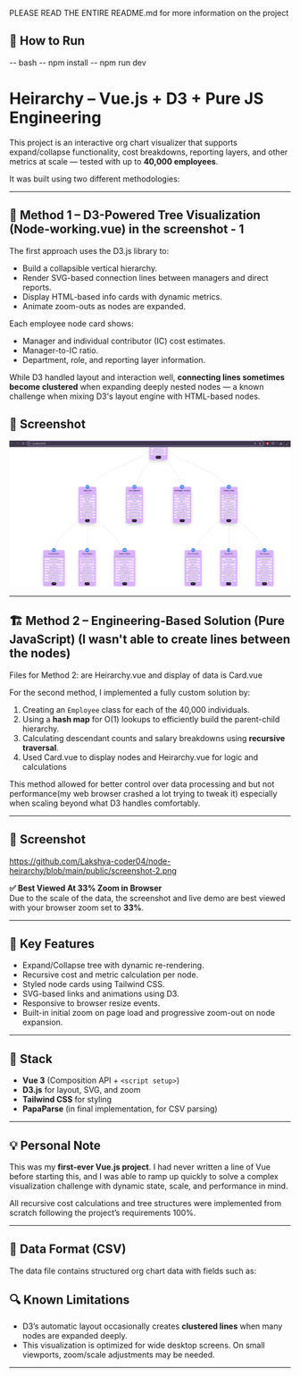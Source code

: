 PLEASE READ THE ENTIRE README.md for more information on the project

## 🏁 How to Run

-- bash
-- npm install
-- npm run dev


# Heirarchy – Vue.js + D3 + Pure JS Engineering

This project is an interactive org chart visualizer that supports expand/collapse functionality, cost breakdowns, reporting layers, and other metrics at scale — tested with up to **40,000 employees**.

It was built using two different methodologies:

---

## 🧠 Method 1 – D3-Powered Tree Visualization (Node-working.vue) in the screenshot - 1

The first approach uses the D3.js library to:
- Build a collapsible vertical hierarchy.
- Render SVG-based connection lines between managers and direct reports.
- Display HTML-based info cards with dynamic metrics.
- Animate zoom-outs as nodes are expanded.

Each employee node card shows:
- Manager and individual contributor (IC) cost estimates.
- Manager-to-IC ratio.
- Department, role, and reporting layer information.

While D3 handled layout and interaction well, **connecting lines sometimes become clustered** when expanding deeply nested nodes — a known challenge when mixing D3's layout engine with HTML-based nodes.

## 📸 Screenshot

<img src="https://github.com/Lakshya-coder04/node-heirarchy/blob/main/public/screenshot.png" />

---

## 🏗️ Method 2 – Engineering-Based Solution (Pure JavaScript) (I wasn't able to create lines between the nodes)

Files for Method 2: are Heirarchy.vue and display of data is Card.vue

For the second method, I implemented a fully custom solution by:
1. Creating an `Employee` class for each of the 40,000 individuals.
2. Using a **hash map** for O(1) lookups to efficiently build the parent-child hierarchy.
3. Calculating descendant counts and salary breakdowns using **recursive traversal**.
4. Used Card.vue to display nodes and Heirarchy.vue for logic and calculations

This method allowed for better control over data processing and but not performance(my web browser crashed a lot trying to tweak it) especially when scaling beyond what D3 handles comfortably.

---

## 📸 Screenshot

https://github.com/Lakshya-coder04/node-heirarchy/blob/main/public/screenshot-2.png

**✅ Best Viewed At 33% Zoom in Browser**  
Due to the scale of the data, the screenshot and live demo are best viewed with your browser zoom set to **33%**.

---

## 🚀 Key Features
- Expand/Collapse tree with dynamic re-rendering.
- Recursive cost and metric calculation per node.
- Styled node cards using Tailwind CSS.
- SVG-based links and animations using D3.
- Responsive to browser resize events.
- Built-in initial zoom on page load and progressive zoom-out on node expansion.

---

## 🧩 Stack

- **Vue 3** (Composition API + `<script setup>`)
- **D3.js** for layout, SVG, and zoom
- **Tailwind CSS** for styling
- **PapaParse** (in final implementation, for CSV parsing)

---

## 💡 Personal Note

This was my **first-ever Vue.js project**. I had never written a line of Vue before starting this, and I was able to ramp up quickly to solve a complex visualization challenge with dynamic state, scale, and performance in mind.

All recursive cost calculations and tree structures were implemented from scratch following the project’s requirements 100%.

---

## 📂 Data Format (CSV)

The data file contains structured org chart data with fields such as:

## 🔍 Known Limitations

- D3’s automatic layout occasionally creates **clustered lines** when many nodes are expanded deeply.
- This visualization is optimized for wide desktop screens. On small viewports, zoom/scale adjustments may be needed.

---

